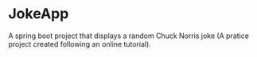# JokeApp
A spring boot project that displays a random Chuck Norris joke (A pratice project created following an online tutorial).
